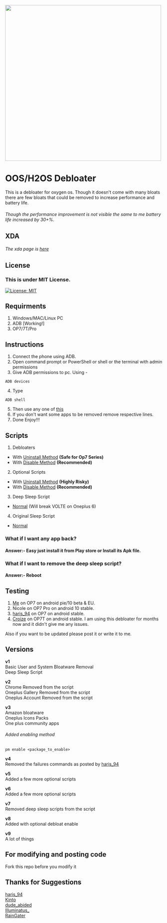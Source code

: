 <img src="https://github.com/DevilDipan/adbdebloater_opseries/blob/master/logo.jpg" width="500" /><br>
# OOS/H2OS Debloater
This is a debloater for oxygen os. Though it doesn't come with many bloats there are few bloats that could be removed to increase performance and battery life.

###### Though the performance improvement is not visible the same to me battery life increased by 30+%.

## XDA
###### The xda page is [here](https://forum.xda-developers.com/oneplus-7/how-to/debloat-oxygen-os-debloater-t4009133)

## License
### This is under MIT License.
[![License: MIT](https://img.shields.io/badge/License-MIT-yellow.svg)](https://github.com/DevilDipan/Wiki-Bot/blob/master/LICENSE)

## Requirments
1. Windows/MAC/Linux PC
2. ADB [Working!]
3. OP7/7T/Pro

## Instructions
1. Connect the phone using ADB.
2. Open command prompt or PowerShell or shell or the terminal with admin permissions
3. Give ADB permissions to pc. Using -
```shell
ADB devices
```
4. Type
```shell
ADB shell
```
5. Then use any one of [this](https://github.com/DevilDipan/adbdebloater_opseries/releases)
6. If you don't want some apps to be removed remove respective lines.
7. Done Enjoy!!!

## Scripts
1. Debloaters
* With [Uninstall Method](https://github.com/DevilDipan/adbdebloater_opseries/blob/master/debloater.txt) **(Safe for Op7 Series)**
* With [Disable Method](https://github.com/DevilDipan/adbdebloater_opseries/blob/master/debloater_enable.txt) **(Recommended)**
2. Optional Scripts
* With [Uninstall Method](https://github.com/DevilDipan/adbdebloater_opseries/blob/master/optional_debloats.txt) **(Highly Risky)**
* With [Disable Method](https://github.com/DevilDipan/adbdebloater_opseries/blob/master/optional_debloatsenable.txt) **(Recommended)**
3. Deep Sleep Script
* [Normal](https://github.com/DevilDipan/adbdebloater_opseries/blob/master/deepsleepscript.txt) (Will break VOLTE on Oneplus 6)
4. Original Sleep Script
* [Normal](https://github.com/DevilDipan/adbdebloater_opseries/blob/master/originalsleepscript.txt)
 
### What if I want any app back?
#### **Answer**:- Easy just install it from Play store or Install its Apk file.
 
### What if I want to remove the deep sleep script?
#### **Answer**:- Reboot

## Testing
1. [Me](https://forum.xda-developers.com/member.php?u=9670192) on OP7 on android pie/10 beta & EU.
2. Nicole on OP7 Pro on android 10 stable.
3. [haris_94](https://forum.xda-developers.com/member.php?u=9931329) on OP7 on android stable.
4. [Croize](https://forum.xda-developers.com/member.php?u=5758653) on OP7T on android stable.
I am using this debloater for months now and it didn't give me any issues. <br>

Also if you want to be updated please post it or write it to me.

## Versions
**v1** <br>
Basic User and System Bloatware Removal <br>
Deep Sleep Script <br>

**v2** <br>
Chrome Removed from the script <br>
Oneplus Gallery Removed from the script <br>
Oneplus Account Removed from the script <br>

**v3** <br>
Amazon bloatware <br>
Oneplus Icons Packs <br>
One plus community apps <br>

###### Added enabling method
```
pm enable <package_to_enable>
```
**v4** <br>
Removed the failures commands as posted by [haris_94](https://forum.xda-developers.com/member.php?u=9931329) <br>

**v5** <br>
Added a few more optional scripts <br>

**v6** <br>
Added a few more optional scripts <br>

**v7** <br>
Removed deep sleep scripts from the script <br>

**v8** <br>
Added with optional debloat enable <br>

**v9** <br>
A lot of things <br>

## For modifying and posting code
Fork this repo before you modify it

## Thanks for Suggestions<br>
[haris_94](https://forum.xda-developers.com/member.php?u=9931329)<br>
[Kinto](https://forum.xda-developers.com/member.php?u=1755710)<br>
[dude_abided](https://forum.xda-developers.com/member.php?u=10663973)<br>
[Illuminatus_](https://forum.xda-developers.com/member.php?u=4391705)<br>
[RainGater](https://forum.xda-developers.com/member.php?u=5379867)
